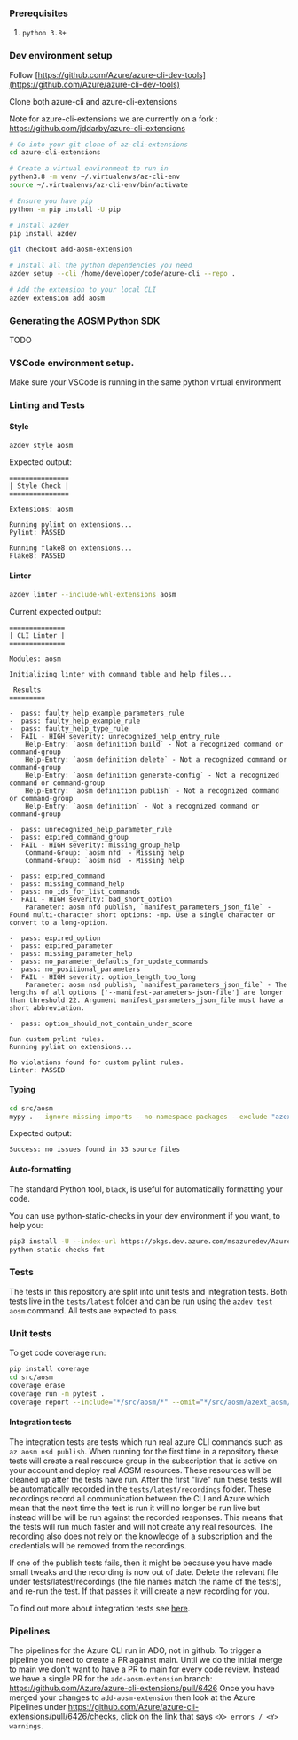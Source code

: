 ### Prerequisites

1. `python 3.8+`


### Dev environment setup

Follow [https://github.com/Azure/azure-cli-dev-tools](https://github.com/Azure/azure-cli-dev-tools)

Clone both azure-cli and azure-cli-extensions

Note for azure-cli-extensions we are currently on a fork : https://github.com/jddarby/azure-cli-extensions
```bash
# Go into your git clone of az-cli-extensions
cd azure-cli-extensions

# Create a virtual environment to run in
python3.8 -m venv ~/.virtualenvs/az-cli-env
source ~/.virtualenvs/az-cli-env/bin/activate

# Ensure you have pip
python -m pip install -U pip

# Install azdev
pip install azdev

git checkout add-aosm-extension

# Install all the python dependencies you need
azdev setup --cli /home/developer/code/azure-cli --repo .

# Add the extension to your local CLI
azdev extension add aosm
```
### Generating the AOSM Python SDK
TODO

### VSCode environment setup.

Make sure your VSCode is running in the same python virtual environment

### Linting and Tests

#### Style
```bash
azdev style aosm
```

Expected output:
```
===============
| Style Check |
===============

Extensions: aosm

Running pylint on extensions...
Pylint: PASSED

Running flake8 on extensions...
Flake8: PASSED
```

#### Linter
```bash
azdev linter --include-whl-extensions aosm
```

Current expected output:
```
==============
| CLI Linter |
==============

Modules: aosm

Initializing linter with command table and help files...

 Results 
=========

-  pass: faulty_help_example_parameters_rule 
-  pass: faulty_help_example_rule 
-  pass: faulty_help_type_rule 
-  FAIL - HIGH severity: unrecognized_help_entry_rule
    Help-Entry: `aosm definition build` - Not a recognized command or command-group
    Help-Entry: `aosm definition delete` - Not a recognized command or command-group
    Help-Entry: `aosm definition generate-config` - Not a recognized command or command-group
    Help-Entry: `aosm definition publish` - Not a recognized command or command-group
    Help-Entry: `aosm definition` - Not a recognized command or command-group

-  pass: unrecognized_help_parameter_rule 
-  pass: expired_command_group 
-  FAIL - HIGH severity: missing_group_help
    Command-Group: `aosm nfd` - Missing help
    Command-Group: `aosm nsd` - Missing help

-  pass: expired_command 
-  pass: missing_command_help 
-  pass: no_ids_for_list_commands 
-  FAIL - HIGH severity: bad_short_option
    Parameter: aosm nfd publish, `manifest_parameters_json_file` - Found multi-character short options: -mp. Use a single character or convert to a long-option.

-  pass: expired_option 
-  pass: expired_parameter 
-  pass: missing_parameter_help 
-  pass: no_parameter_defaults_for_update_commands 
-  pass: no_positional_parameters 
-  FAIL - HIGH severity: option_length_too_long
    Parameter: aosm nsd publish, `manifest_parameters_json_file` - The lengths of all options ['--manifest-parameters-json-file'] are longer than threshold 22. Argument manifest_parameters_json_file must have a short abbreviation.

-  pass: option_should_not_contain_under_score 

Run custom pylint rules.
Running pylint on extensions...

No violations found for custom pylint rules.
Linter: PASSED
```

#### Typing
```bash
cd src/aosm
mypy . --ignore-missing-imports --no-namespace-packages --exclude "azext_aosm/vendored_sdks/*"
```

Expected output:
```
Success: no issues found in 33 source files
```

#### Auto-formatting
The standard Python tool, `black`, is useful for automatically formatting your code.

You can use python-static-checks in your dev environment if you want, to help you:
```bash
pip3 install -U --index-url https://pkgs.dev.azure.com/msazuredev/AzureForOperators/_packaging/python/pypi/simple/ python-static-checks==4.0.0
python-static-checks fmt
```

### Tests
The tests in this repository are split into unit tests and integration tests. Both tests live in the `tests/latest` folder and can be run using the `azdev test aosm` command. All tests are expected to pass.
### Unit tests
To get code coverage run:
```bash
pip install coverage 
cd src/aosm
coverage erase
coverage run -m pytest .
coverage report --include="*/src/aosm/*" --omit="*/src/aosm/azext_aosm/vendored_sdks/*","*/src/aosm/azext_aosm/tests/*" -m
```

#### Integration tests
The integration tests are tests which run real azure CLI commands such as `az aosm nsd publish`. When running for the first time in a repository these tests will create a real resource group in the subscription that is active on your account and deploy real AOSM resources. These resources will be cleaned up after the tests have run. After the first "live" run these tests will be automatically recorded in the `tests/latest/recordings` folder. These recordings record all communication between the CLI and Azure which mean that the next time the test is run it will no longer be run live but instead will be will be run against the recorded responses. This means that the tests will run much faster and will not create any real resources. The recording also does not rely on the knowledge of a subscription and the credentials will be removed from the recordings.

If one of the publish tests fails, then it might be because you have made small tweaks and the recording is now out of date.
Delete the relevant file under tests/latest/recordings (the file names match the name of the tests), and re-run the test.
If that passes it will create a new recording for you.

To find out more about integration tests see [here](https://github.com/Azure/azure-cli/blob/dev/doc/authoring_tests.md).

### Pipelines
The pipelines for the Azure CLI run in ADO, not in github.
To trigger a pipeline you need to create a PR against main.
Until we do the initial merge to main we don't want to have a PR to main for every code review.
Instead we have a single PR for the `add-aosm-extension` branch: https://github.com/Azure/azure-cli-extensions/pull/6426
Once you have merged your changes to `add-aosm-extension` then look at the Azure Pipelines under https://github.com/Azure/azure-cli-extensions/pull/6426/checks, click on the link that says `<X> errors / <Y> warnings`.

